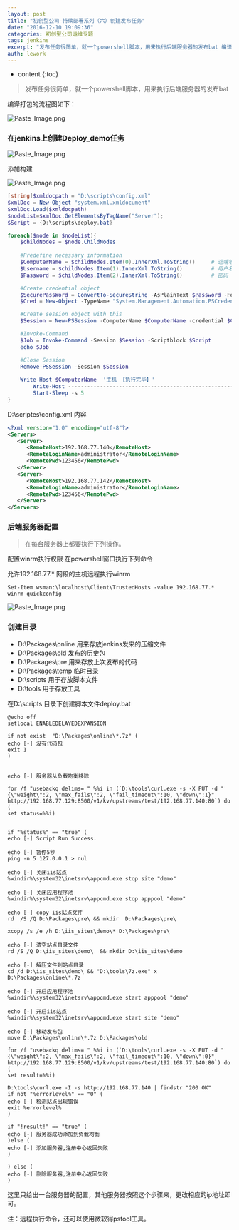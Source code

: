 ```yaml
---
layout: post
title: "初创型公司-持续部署系列（六）创建发布任务"
date: "2016-12-10 19:09:36"
categories: 初创型公司运维专题
tags: jenkins
excerpt: "发布任务很简单，就一个powershell脚本，用来执行后端服务器的发布bat 编译打包的流程图如下： 在jenkins上创建Deploy_de..."
auth: lework
---
```

* content
{:toc}

> 发布任务很简单，就一个powershell脚本，用来执行后端服务器的发布bat

编译打包的流程图如下：


![Paste_Image.png](/assets/images/ops/3629406-dd300b4ec40dc30d.png)



### 在jenkins上创建Deploy_demo任务

![Paste_Image.png](/assets/images/ops/3629406-25113df66686bce4.png)

添加构建

![Paste_Image.png](/assets/images/ops/3629406-d11aa77cfbaf9b07.png)

```powershell
[string]$xmldocpath = "D:\scripts\config.xml"
$xmlDoc = New-Object "system.xml.xmldocument"
$xmlDoc.Load($xmldocpath)
$nodeList=$xmlDoc.GetElementsByTagName("Server");
$Script = {D:\scripts\deploy.bat}

foreach($node in $nodeList){
    $childNodes = $node.ChildNodes
	
	#Predefine necessary information
	$ComputerName = $childNodes.Item(0).InnerXml.ToString()     # 远端地址
	$Username = $childNodes.Item(1).InnerXml.ToString()         # 用户名
	$Password = $childNodes.Item(2).InnerXml.ToString()         # 密码

	#Create credential object
	$SecurePassWord = ConvertTo-SecureString -AsPlainText $Password -Force
	$Cred = New-Object -TypeName "System.Management.Automation.PSCredential" -ArgumentList $Username, $SecurePassWord

	#Create session object with this
	$Session = New-PSSession -ComputerName $ComputerName -credential $Cred

	#Invoke-Command
	$Job = Invoke-Command -Session $Session -Scriptblock $Script
	echo $Job

	#Close Session
	Remove-PSSession -Session $Session
	
	Write-Host $ComputerName  '主机 【执行完毕】' 
        Write-Host --------------------------------------------------------------------------
        Start-Sleep -s 5
}
```

D:\scriptes\config.xml  内容
```xml
<?xml version="1.0" encoding="utf-8"?>
<Servers>
   <Server>
      <RemoteHost>192.168.77.140</RemoteHost>
      <RemoteLoginName>administrator</RemoteLoginName>
      <RemotePwd>123456</RemotePwd>
   </Server>
   <Server>
      <RemoteHost>192.168.77.142</RemoteHost>
      <RemoteLoginName>administrator</RemoteLoginName>
      <RemotePwd>123456</RemotePwd>
   </Server>
</Servers>
```

### 后端服务器配置
> 在每台服务器上都要执行下列操作。

配置winrm执行权限
在powershell窗口执行下列命令

允许192.168.77.* 网段的主机远程执行winrm
```
Set-Item wsman:\localhost\Client\TrustedHosts -value 192.168.77.*
winrm quickconfig
```

![Paste_Image.png](/assets/images/ops/3629406-85fc74c84d486680.png)



### 创建目录

- D:\Packages\online   用来存放jenkins发来的压缩文件
- D:\Packages\old         发布的历史包
- D:\Packages\pre         用来存放上次发布的代码
- D:\Packages\temp     临时目录
- D:\scripts                     用于存放脚本文件
- D:\tools                           用于存放工具


在D:\scripts 目录下创建脚本文件deploy.bat

```
@echo off
setlocal ENABLEDELAYEDEXPANSION

if not exist  "D:\Packages\online\*.7z" (
echo [-] 没有代码包
exit 1
)


echo [-] 服务器从负载均衡移除

for /f "usebackq delims= " %%i in (`D:\tools\curl.exe -s -X PUT -d "{\"weight\":2, \"max_fails\":2, \"fail_timeout\":10, \"down\":1}" http://192.168.77.129:8500/v1/kv/upstreams/test/192.168.77.140:80`) do (
set status=%%i)


if "%status%" == "true" (
echo [-] Script Run Success.

echo [-] 暂停5秒
ping -n 5 127.0.0.1 > nul

echo [-] 关闭iis站点
%windir%\system32\inetsrv\appcmd.exe stop site "demo"

echo [-] 关闭应用程序池
%windir%\system32\inetsrv\appcmd.exe stop apppool "demo"

echo [-] copy iis站点文件
rd  /S /Q D:\Packages\pre\ && mkdir  D:\Packages\pre\

xcopy /s /e /h D:\iis_sites\demo\* D:\Packages\pre\

echo [-] 清空站点目录文件
rd /S /Q D:\iis_sites\demo\  && mkdir D:\iis_sites\demo

echo [-] 解压文件到站点目录
cd /d D:\iis_sites\demo\ && "D:\tools\7z.exe" x D:\Packages\online\*.7z

echo [-] 开启应用程序池
%windir%\system32\inetsrv\appcmd.exe start apppool "demo"

echo [-] 开启iis站点
%windir%\system32\inetsrv\appcmd.exe start site "demo"

echo [-] 移动发布包
move D:\Packages\online\*.7z D:\Packages\old

for /f "usebackq delims= " %%i in (`D:\tools\curl.exe -s -X PUT -d "{\"weight\":2, \"max_fails\":2, \"fail_timeout\":10, \"down\":0}" http://192.168.77.129:8500/v1/kv/upstreams/test/192.168.77.140:80`) do (
set result=%%i)

D:\tools\curl.exe -I -s http://192.168.77.140 | findstr "200 OK"
if not "%errorlevel%" == "0" (
echo [-] 检测站点出现错误
exit %errorlevel%
)

if "!result!" == "true" (
echo [-] 服务器成功添加到负载均衡
)else (
echo [-] 添加服务器,注册中心返回失败
)

) else (
echo [-] 删除服务器,注册中心返回失败
)
```

这里只给出一台服务器的配置，其他服务器按照这个步骤来，更改相应的ip地址即可。

注：远程执行命令，还可以使用微软得pstool工具。
